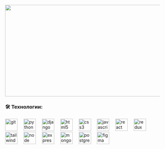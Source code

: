 <br clear="both">

<div align="center">
  <img height="300" width="600" src="https://user-images.githubusercontent.com/74038190/225813708-98b745f2-7d22-48cf-9150-083f1b00d6c9.gif"  />
</div>

###

<h3 align="left">🛠 Технологии:</h3>

###

<div align="left">
  <img src="https://www.vectorlogo.zone/logos/git-scm/git-scm-icon.svg" height="40" alt="git" />
  <img width="12" />
  <img src="https://raw.githubusercontent.com/danielcranney/readme-generator/main/public/icons/skills/python-colored.svg" height="40" alt="python" />
  <img width="12" />
  <img src="https://raw.githubusercontent.com/danielcranney/readme-generator/main/public/icons/skills/django-colored-dark.svg" height="40" alt="django" />
  <img width="12" />
  <img src="https://cdn.jsdelivr.net/gh/devicons/devicon/icons/html5/html5-original.svg" height="40" alt="html5 logo"  />
  <img width="12" />
  <img src="https://cdn.jsdelivr.net/gh/devicons/devicon/icons/css3/css3-original.svg" height="40" alt="css3 logo"  />
  <img width="12" />
  <img src="https://cdn.jsdelivr.net/gh/devicons/devicon/icons/javascript/javascript-original.svg" height="40" alt="javascript logo"  />
  <img width="12" />
  <img src="https://cdn.jsdelivr.net/gh/devicons/devicon/icons/react/react-original.svg" height="40" alt="react logo"  />
  <img width="12" />
  <img src="https://raw.githubusercontent.com/danielcranney/readme-generator/main/public/icons/skills/redux-colored.svg" height="40" alt="redux logo"  />
  <img width="12" />
  <img src="https://raw.githubusercontent.com/danielcranney/readme-generator/main/public/icons/skills/tailwindcss-colored.svg" height="40" alt="tailwind logo"  />
  <img width="12" />
  <img src="https://raw.githubusercontent.com/danielcranney/readme-generator/main/public/icons/skills/nodejs-colored.svg" height="40" alt="node logo"  />
  <img width="12" />
  <img src="https://raw.githubusercontent.com/danielcranney/readme-generator/main/public/icons/skills/express-colored-dark.svg" height="40" alt="express logo"  />
  <img width="12" />
  <img src="https://raw.githubusercontent.com/danielcranney/readme-generator/main/public/icons/skills/mongodb-colored.svg" height="40" alt="mongo logo"  />
  <img width="12" />
  <img src="https://raw.githubusercontent.com/danielcranney/readme-generator/main/public/icons/skills/postgresql-colored.svg" height="40" alt="postgress logo"  />
  <img width="12" />
  <img src="https://raw.githubusercontent.com/danielcranney/readme-generator/main/public/icons/skills/figma-colored.svg" height="40" alt="figma logo"  />
</div>
